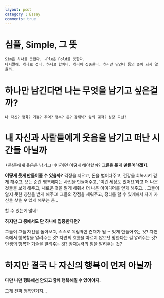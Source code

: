 ```yaml
---
layout: post
category : Essay
comments: true
---
```


# 심플, Simple, 그 뜻

    Sim은 하나를 뜻한다. -Ple은 Fold를 뜻한다.
    다시말해, 하나로 접다. 하나로 합치다. 하나에 집중한다. 하나만 남긴다 등의 뜻이 되지 않을까.

# 하나만 남긴다면 나는 무엇을 남기고 싶은걸까?

    나 자신? 평화? 기쁨? 추억? 행복? 돈? 잠재력? 삶의 궤적? 성장 곡선?


# 내 자신과 사람들에게 웃음을 남기고 떠난 시간들 아닐까

사람들에게 웃음을 남기고 떠나려면 어떻게 해야할까?
**그들을 웃게 만들어야겠지.**

**어떻게 웃게 만들어줄 수 있을까?**
걱정을 지우고, 돈을 벌어다주고, 건강을 회복시켜 걷게 해주고, 보는 순간 행복해지는 사진을 만들어주고, '이런 세상도 있어요'라고 더 나은 것들을 보게 해주고, 새로운 것을 알게 해줘서 더 나은 아이디어를 얻게 해주고... 그들이 알지 못한 칭찬을 받게 해주고! 그들의 장점을 세워주고, 정리를 할 수 있게해서 자기 자신을 찾을 수 있게 해주는 등...

할 수 있는게 많네!

**하지만 그 중에서도 단 하나에 집중한다면?**

그들이 그들 자신을 돌아보고, 스스로 독립적인 존재가 될 수 있게 만들어주는 것? 자연속에서 행복함을 알려주는 것? 자연의 흐름을 따르지 않으면 망한다는 걸 알려주는 것? 인생의 행복한 기술을 알려주는 것? 잠재능력의 힘을 알려주는 것?

# 하지만 결국 나 자신의 행복이 먼저 아닐까

**다만 나만 행복해선 안되고 함께 행복해질 수 있어야지.**

그게 진짜 행복인거지...

